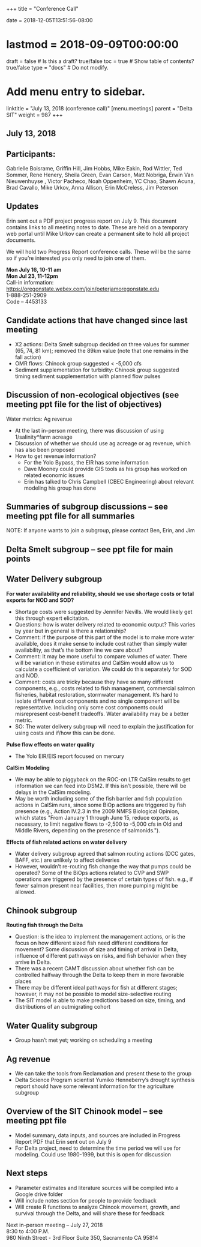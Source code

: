 +++
title = "Conference Call"

date = 2018-12-05T13:51:56-08:00
# lastmod = 2018-09-09T00:00:00

draft = false  # Is this a draft? true/false
toc = true  # Show table of contents? true/false
type = "docs"  # Do not modify.

# Add menu entry to sidebar.
linktitle = "July 13, 2018 (conference call)"
[menu.meetings]
  parent = "Delta SIT"
  weight = 987
+++

## July 13, 2018

## Participants: 
Gabrielle Boisrame, Griffin Hill, Jim Hobbs, Mike Eakin, Rod Wittler, Ted Sommer, Rene Henery, Sheila Green, Evan Carson, Matt Nobriga, Erwin Van Nieuwenhuyse , Victor Pacheco, Noah Oppenheim, YC Chao, Shawn Acuna, Brad Cavallo, Mike Urkov, Anna Allison, Erin McCreless, Jim Peterson
 
## Updates
Erin sent out a PDF project progress report on July 9. This document contains links to all meeting notes to date. These are held on a temporary web portal until Mike Urkov can create a permanent site to hold all project documents.

We will hold two Progress Report conference calls. These will be the same so if you’re interested you only need to join one of them.

**Mon July 16, 10-11 am** <br/> 
**Mon Jul 23, 11-12pm** <br/> 
Call-in information: <br/> 
https://oregonstate.webex.com/join/peterjamoregonstate.edu <br/> 
1-888-251-2909 <br/> 
Code – 4453133 <br/> 

## Candidate actions that have changed since last meeting
- X2 actions: Delta Smelt subgroup decided on three values for summer (65, 74, 81 km); removed the 89km value (note that one remains in the fall action)
- OMR flows: Chinook group suggested < -5,000 cfs
- Sediment supplementation for turbidity: Chinook group suggested timing sediment supplementation with planned flow pulses

## Discussion of non-ecological objectives (see meeting ppt file for the list of objectives)
Water metrics: Ag revenue

- At the last in-person meeting, there was discussion of using 1/salinity*farm acreage
- Discussion of whether we should use ag acreage or ag revenue, which has also been proposed
- How to get revenue information?
    - For the Yolo Bypass, the EIR has some information
    - Dave Mooney could provide GIS tools as his group has worked on related economic issues
    - Erin has talked to Chris Campbell (CBEC Engineering) about relevant modeling his group has done

## Summaries of subgroup discussions – see meeting ppt file for all summaries
NOTE: If anyone wants to join a subgroup, please contact Ben, Erin, and Jim

## Delta Smelt subgroup – see ppt file for main points

## Water Delivery subgroup

**For water availability and reliability, should we use shortage costs or total exports for NOD and SOD?**

- Shortage costs were suggested by Jennifer Nevills. We would likely get this through expert elicitation.
- Questions: how is water delivery related to economic output? This varies by year but in general is there a relationship? 
- Comment: if the purpose of this part of the model is to make more water available, does it make sense to include cost rather than simply water availability, as that’s the bottom line we care about? 
- Comment: It may be more useful to compare volumes of water. There will be variation in these estimates and CalSim would allow us to calculate a coefficient of variation. We could do this separately for SOD and NOD.
- Comment: costs are tricky because they have so many different components, e.g., costs related to fish management, commercial salmon fisheries, habitat restoration, stormwater management. It’s hard to isolate different cost components and no single component will be representative. Including only some cost components could misrepresent cost-benefit tradeoffs. Water availability may be a better metric.
- SO: The water delivery subgroup will need to explain the justification for using costs and if/how this can be done.

**Pulse flow effects on water quality**

- The Yolo EIR/EIS report focused on mercury

**CalSim Modeling** 

- We may be able to piggyback on the ROC-on LTR CalSim results to get information we can feed into DSM2. If this isn’t possible, there will be delays in the CalSim modeling.
- May be worth including some of the fish barrier and fish population actions in CalSim runs, since some BiOp actions are triggered by fish presence (e.g., Action IV.2.3 in the 2009 NMFS Biological Opinion, which states "From January 1 through June 15, reduce exports, as necessary, to limit negative flows to -2,500 to -5,000 cfs in Old and Middle Rivers, depending on the presence of salmonids.").

**Effects of fish related actions on water delivery**

- Water delivery subgroup agreed that salmon routing actions (DCC gates, BAFF, etc.) are unlikely to affect deliveries
- However, wouldn’t re-routing fish change the way that pumps could be operated? Some of the BiOps actions related to CVP and SWP operations are triggered by the presence of certain types of fish. e.g., if fewer salmon present near facilities, then more pumping might be allowed.

## Chinook subgroup

**Routing fish through the Delta**

- Question: is the idea to implement the management actions, or is the focus on how different sized fish need different conditions for movement? Some discussion of size and timing of arrival in Delta, influence of different pathways on risks, and fish behavior when they arrive in Delta.
- There was a recent CAMT discussion about whether fish can be controlled halfway through the Delta to keep them in more favorable places
- There may be different ideal pathways for fish at different stages; however, it may not be possible to model size-selective routing
- The SIT model is able to make predictions based on size, timing, and distributions of an outmigrating cohort

## Water Quality subgroup

- Group hasn’t met yet; working on scheduling a meeting

## Ag revenue

- We can take the tools from Reclamation and present these to the group
- Delta Science Program scientist Yumiko Henneberry’s drought synthesis report should have some relevant information for the agriculture subgroup

## Overview of the SIT Chinook model – see meeting ppt file

- Model summary, data inputs, and sources are included in Progress Report PDF that Erin sent out on July 9
- For Delta project, need to determine the time period we will use for modeling. Could use 1980-1999, but this is open for discussion

## Next steps

- Parameter estimates and literature sources will be compiled into a Google drive folder
- Will include notes section for people to provide feedback
- Will create R functions to analyze Chinook movement, growth, and survival through the Delta, and will share these for feedback

Next in-person meeting – July 27, 2018 <br/> 
8:30 to 4:00 P.M. <br/> 
980 Ninth Street - 3rd Floor Suite 350, Sacramento CA 95814 <br/> 
